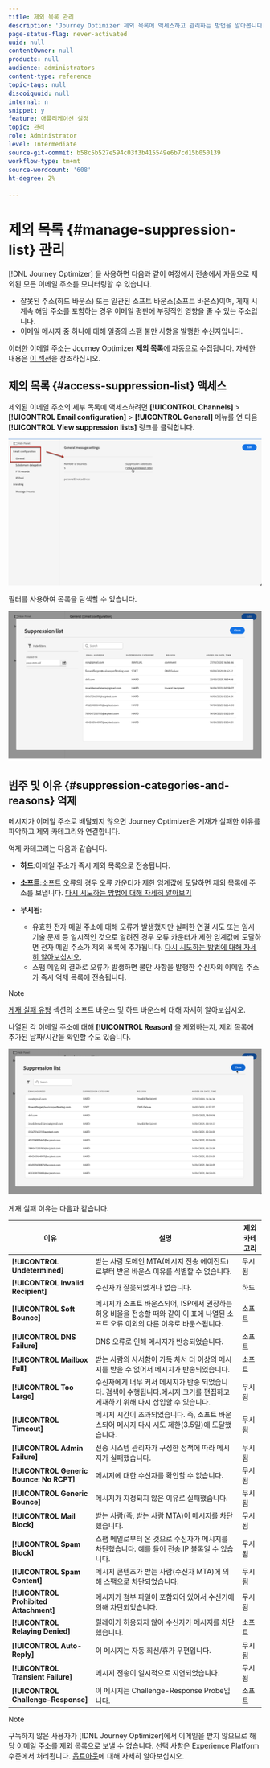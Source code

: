 ```yaml
---
title: 제외 목록 관리
description: 'Journey Optimizer 제외 목록에 액세스하고 관리하는 방법을 알아봅니다 '
page-status-flag: never-activated
uuid: null
contentOwner: null
products: null
audience: administrators
content-type: reference
topic-tags: null
discoiquuid: null
internal: n
snippet: y
feature: 애플리케이션 설정
topic: 관리
role: Administrator
level: Intermediate
source-git-commit: b58c5b527e594c03f3b415549e6b7cd15b050139
workflow-type: tm+mt
source-wordcount: '608'
ht-degree: 2%

---
```



# 제외 목록 {#manage-suppression-list} 관리

[!DNL Journey Optimizer] 을 사용하면 다음과 같이 여정에서 전송에서 자동으로 제외된 모든 이메일 주소를 모니터링할 수 있습니다.

* 잘못된 주소(하드 바운스) 또는 일관된 소프트 바운스(소프트 바운스)이며, 게재 시 계속 해당 주소를 포함하는 경우 이메일 평판에 부정적인 영향을 줄 수 있는 주소입니다.
* 이메일 메시지 중 하나에 대해 일종의 스팸 불만 사항을 발행한 수신자입니다.

<!--Profiles who unsubscribe from your sendings. Learn more on [opting-out](../consent.md). NOT TRUE as confirmed by eng.: "Subscribe and Unsubscribe are handled by the Consent/Subscription service. A user that opts out will not make it to the suppression list – we won’t send them emails."-->

이러한 이메일 주소는 Journey Optimizer **제외 목록**&#x200B;에 자동으로 수집됩니다. 자세한 내용은 [이 섹션](../suppression-list.md)을 참조하십시오.

## 제외 목록 {#access-suppression-list} 액세스

제외된 이메일 주소의 세부 목록에 액세스하려면 **[!UICONTROL Channels]** > **[!UICONTROL Email configuration]** > **[!UICONTROL General]** 메뉴를 연 다음 **[!UICONTROL View suppression lists]** 링크를 클릭합니다.

![](../assets/suppression-list-link.png)

필터를 사용하여 목록을 탐색할 수 있습니다.

![](../assets/suppression-list-filters.png)

<!--suppression date,  category and reason, but on staging, only creation date filter is available-->

<!--You can also download the list as a CSV file for analysis and reporting purpose. Won't be available.-->

## 범주 및 이유 {#suppression-categories-and-reasons} 억제

메시지가 이메일 주소로 배달되지 않으면 Journey Optimizer은 게재가 실패한 이유를 파악하고 제외 카테고리와 연결합니다.

억제 카테고리는 다음과 같습니다.

* **하드**:이메일 주소가 즉시 제외 목록으로 전송됩니다.

* **소프트**:소프트 오류의 경우 오류 카운터가 제한 임계값에 도달하면 제외 목록에 주소를 보냅니다. [다시 시도하는 방법에 대해 자세히 알아보기](retries.md)

* **무시됨**:
   * 유효한 전자 메일 주소에 대해 오류가 발생했지만 실패한 연결 시도 또는 임시 기술 문제 등 일시적인 것으로 알려진 경우 오류 카운터가 제한 임계값에 도달하면 전자 메일 주소가 제외 목록에 추가됩니다. [다시 시도하는 방법에 대해 자세히 알아보십시오](retries.md).
   * 스팸 메일의 결과로 오류가 발생하면 불만 사항을 발행한 수신자의 이메일 주소가 즉시 억제 목록에 전송됩니다.

<!--**Manual**: You can also manually add an email address to the suppression list. => Manual category will be available when manually adding an address to the suppression list (via API)-->

>[!NOTE]
>
>[게재 실패 유형](../suppression-list.md#delivery-failures) 섹션의 소프트 바운스 및 하드 바운스에 대해 자세히 알아보십시오.

나열된 각 이메일 주소에 대해 **[!UICONTROL Reason]** 을 제외하는지, 제외 목록에 추가된 날짜/시간을 확인할 수도 있습니다.

![](../assets/suppression-list-temp.png)
<!--to replace with suppression-list.png when Manual category is available (through API)-->

게재 실패 이유는 다음과 같습니다.

| 이유 | 설명 | 제외 카테고리 |
---------|----------|--------- |
| **[!UICONTROL Undetermined]** | 받는 사람 도메인 MTA(메시지 전송 에이전트)로부터 받은 바운스 이유를 식별할 수 없습니다. | 무시됨 |
| **[!UICONTROL Invalid Recipient]** | 수신자가 잘못되었거나 없습니다. | 하드 |
| **[!UICONTROL Soft Bounce]** | 메시지가 소프트 바운스되어, ISP에서 권장하는 허용 비율을 전송할 때와 같이 이 표에 나열된 소프트 오류 이외의 다른 이유로 바운스됩니다. | 소프트 |
| **[!UICONTROL DNS Failure]** | DNS 오류로 인해 메시지가 반송되었습니다. | 소프트 |
| **[!UICONTROL Mailbox Full]** | 받는 사람의 사서함이 가득 차서 더 이상의 메시지를 받을 수 없어서 메시지가 반송되었습니다. | 소프트 |
| **[!UICONTROL Too Large]** | 수신자에게 너무 커서 메시지가 반송 되었습니다. [](retries.md) 검색이 수행됩니다.메시지 크기를 편집하고 게재하기 위해 다시 삽입할 수 있습니다. | 무시됨 |
| **[!UICONTROL Timeout]** | 메시지 시간이 초과되었습니다. 즉, 소프트 바운스되어 메시지 다시 시도 제한(3.5일)에 도달했습니다. | 무시됨 |
| **[!UICONTROL Admin Failure]** | 전송 시스템 관리자가 구성한 정책에 따라 메시지가 실패했습니다.<!--For example, if emails are blackholed at the global, domain or binding level using the "blackhole" directive, this bounce code is used.--> | 무시됨 |
| **[!UICONTROL Generic Bounce: No RCPT]** | 메시지에 대한 수신자를 확인할 수 없습니다. | 무시됨 |
| **[!UICONTROL Generic Bounce]** | 메시지가 지정되지 않은 이유로 실패했습니다. | 무시됨 |
| **[!UICONTROL Mail Block]** | 받는 사람(즉, 받는 사람 MTA)이 메시지를 차단했습니다. | 무시됨 |
| **[!UICONTROL Spam Block]** | 스팸 메일로부터 온 것으로 수신자가 메시지를 차단했습니다. 예를 들어 전송 IP 블록일 수 있습니다. | 무시됨 |
| **[!UICONTROL Spam Content]** | 메시지 콘텐츠가 받는 사람(수신자 MTA)에 의해 스팸으로 차단되었습니다. | 무시됨 |
| **[!UICONTROL Prohibited Attachment]** | 메시지가 첨부 파일이 포함되어 있어서 수신기에 의해 차단되었습니다. | 무시됨 |
| **[!UICONTROL Relaying Denied]** | 릴레이가 허용되지 않아 수신자가 메시지를 차단했습니다. | 소프트 |
| **[!UICONTROL Auto-Reply]** | 이 메시지는 자동 회신/휴가 우편입니다. | 무시됨 |
| **[!UICONTROL Transient Failure]** | 메시지 전송이 일시적으로 지연되었습니다. | 무시됨 |
| **[!UICONTROL Challenge-Response]** | 이 메시지는 Challenge-Response Probe입니다. | 소프트 |

>[!NOTE]
>
>구독하지 않은 사용자가 [!DNL Journey Optimizer]에서 이메일을 받지 않으므로 해당 이메일 주소를 제외 목록으로 보낼 수 없습니다. 선택 사항은 Experience Platform 수준에서 처리됩니다. [옵트아웃](../consent.md)에 대해 자세히 알아보십시오.

<!--
Removed from the table provided by SparkPost/Momentum:
| **[!UICONTROL Subscribe]** | The message is a subscribe request. | Ignored |
| **[!UICONTROL Unsubscribe]** | The message is an unsubscribe request. | Hard |
-->

<!--Note to add eventually: If a user is subscribed and [!DNL Journey Optimizer] fails to send emails to their subscribed email address, they will get added to the suppression list. (not sure it's possible to subscribe through AJO or need to find reference to Experience Platform doc?)-->


